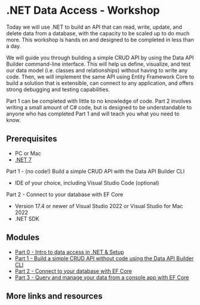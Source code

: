 # .NET Data Access - Workshop

Today we will use .NET to build an API that can read, write, update, and delete data from a database, with the capacity to be scaled up to do much more. This workshop is hands on and designed to be completed in less than a day. 

We will guide you through building a simple CRUD API by using the Data API Builder command-line interface. This will help us define, visualize, and test our data model (i.e. classes and relationships) without having to write any code. Then, we will implement the same API using Entity Framework Core to build a solution that is extensible, can connect to any application, and offers strong debugging and testing capabilities.

Part 1 can be completed with little to no knowledge of code. Part 2 involves writing a small amount of C# code, but is designed to be understandable to anyone who has completed Part 1 and will teach you what you need to know.

## Prerequisites

- PC or Mac
- [.NET 7](https://dotnet.microsoft.com/en-us/download/dotnet/7.0)

Part 1 - (no code!) Build a simple CRUD API with the Data API Builder CLI

- IDE of your choice, including Visual Studio Code (optional)

Part 2 - Connect to your database with EF Core

- Version 17.4 or newer of Visual Studio 2022 or Visual Studio for Mac 2022
- .NET SDK

## Modules

- [Part 0 - Intro to data access in .NET & Setup](/part-0-intro-setup/README.md)
- [Part 1 - Build a simple CRUD API without code using the Data API Builder CLI](/part-1-dab/README.md)
- [Part 2 - Connect to your database with EF Core](/part-2-efcore/README.md)
- [Part 3 - Query and manage your data from a console app with EF Core](/part-3-efcore-query-manage-data/README.md)

## More links and resources
